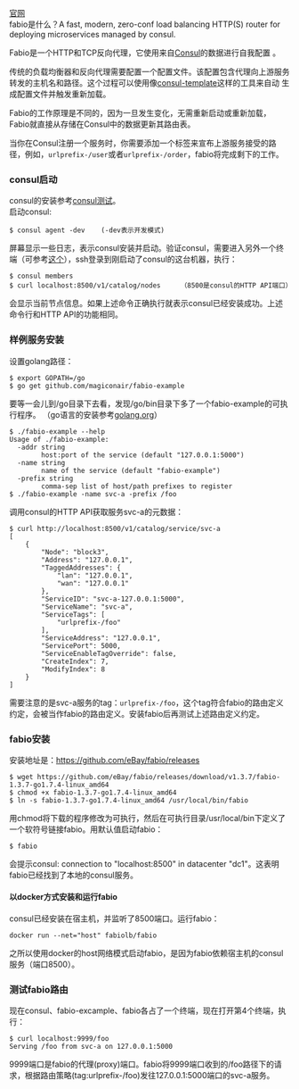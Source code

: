 [官网](https://fabiolb.net/)  
fabio是什么？A fast, modern, zero-conf load balancing HTTP(S) router for deploying microservices managed by consul.  

Fabio是一个HTTP和TCP反向代理，它使用来自[Consul](https://consul.io/)的数据进行自我配置 。

传统的负载均衡器和反向代理需要配置一个配置文件。该配置包含代理向上游服务转发的主机名和路径。这个过程可以使用像[consul-template](https://github.com/hashicorp/consul-template)这样的工具来自动 生成配置文件并触发重新加载。

Fabio的工作原理是不同的，因为一旦发生变化，无需重新启动或重新加载，Fabio就直接从存储在Consul中的数据更新其路由表。

当你在Consul注册一个服务时，你需要添加一个标签来宣布上游服务接受的路径，例如，`urlprefix-/user`或者`urlprefix-/order`，fabio将完成剩下的工作。 

### consul启动
consul的安装参考[consul测试](consul测试)。  
启动consul:
```
$ consul agent -dev    (-dev表示开发模式)
```
屏幕显示一些日志，表示consul安装并启动。验证consul，需要进入另外一个终端（可参考[这个](https://github.com/wbwangk/wbwangk.github.io/wiki/virtualbox-vagrant-gitbash%E5%85%A5%E9%97%A8)），ssh登录到刚启动了consul的这台机器，执行：
```
$ consul members
$ curl localhost:8500/v1/catalog/nodes     （8500是consul的HTTP API端口）
```
会显示当前节点信息。如果上述命令正确执行就表示consul已经安装成功。上述命令行和HTTP API的功能相同。

### 样例服务安装

设置golang路径：
```
$ export GOPATH=/go
$ go get github.com/magiconair/fabio-example
```
要等一会儿到/go目录下去看，发现/go/bin目录下多了一个fabio-example的可执行程序。
（go语言的安装参考[golang.org](golang.org)）
```
$ ./fabio-example --help
Usage of ./fabio-example:
  -addr string
        host:port of the service (default "127.0.0.1:5000")
  -name string
        name of the service (default "fabio-example")
  -prefix string
        comma-sep list of host/path prefixes to register
$ ./fabio-example -name svc-a -prefix /foo
```
调用consul的HTTP API获取服务svc-a的元数据：
```
$ curl http://localhost:8500/v1/catalog/service/svc-a
[
    {
        "Node": "block3",
        "Address": "127.0.0.1",
        "TaggedAddresses": {
            "lan": "127.0.0.1",
            "wan": "127.0.0.1"
        },
        "ServiceID": "svc-a-127.0.0.1:5000",
        "ServiceName": "svc-a",
        "ServiceTags": [
            "urlprefix-/foo"
        ],
        "ServiceAddress": "127.0.0.1",
        "ServicePort": 5000,
        "ServiceEnableTagOverride": false,
        "CreateIndex": 7,
        "ModifyIndex": 8
    }
]
```
需要注意的是svc-a服务的tag：```urlprefix-/foo```，这个tag符合fabio的路由定义约定，会被当作fabio的路由定义。安装fabio后再测试上述路由定义约定。
### fabio安装
安装地址是：https://github.com/eBay/fabio/releases
```
$ wget https://github.com/eBay/fabio/releases/download/v1.3.7/fabio-1.3.7-go1.7.4-linux_amd64
$ chmod +x fabio-1.3.7-go1.7.4-linux_amd64
$ ln -s fabio-1.3.7-go1.7.4-linux_amd64 /usr/local/bin/fabio
```
用chmod将下载的程序修改为可执行，然后在可执行目录/usr/local/bin下定义了一个软符号链接fabio。用默认值启动fabio：
```
$ fabio
```
会提示consul: connection to "localhost:8500" in datacenter "dc1"。这表明fabio已经找到了本地的consul服务。

#### 以docker方式安装和运行fabio
consul已经安装在宿主机，并监听了8500端口。运行fabio：
```
docker run --net="host" fabiolb/fabio
```
之所以使用docker的host网络模式启动fabio，是因为fabio依赖宿主机的consul服务（端口8500）。

### 测试fabio路由
现在consul、fabio-excample、fabio各占了一个终端，现在打开第4个终端，执行：
```
$ curl localhost:9999/foo
Serving /foo from svc-a on 127.0.0.1:5000
```
9999端口是fabio的代理(proxy)端口。fabio将9999端口收到的/foo路径下的请求，根据路由策略(tag:urlprefix-/foo)发往127.0.0.1:5000端口的svc-a服务。